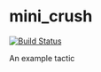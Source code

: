 # mini_crush

[![Build Status](https://travis-ci.org/leanprover/mini_crush.svg?branch=master)](https://travis-ci.org/leanprover/mini_crush)

An example tactic
